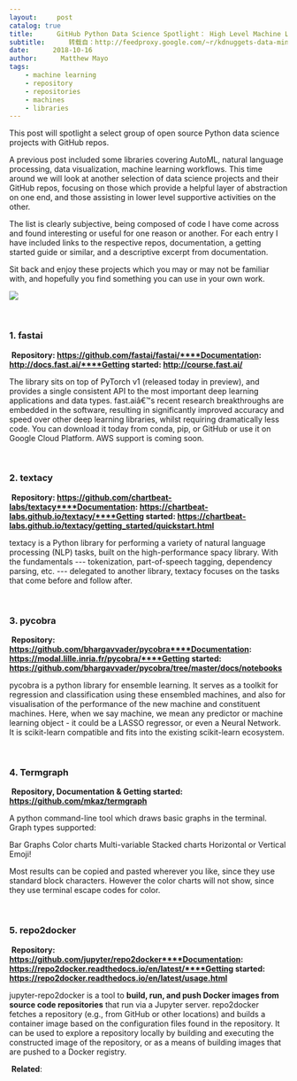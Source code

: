 ```yaml
---
layout:     post
catalog: true
title:      GitHub Python Data Science Spotlight： High Level Machine Learning & NLP, Ensembles, Command Line Viz & Docker Made Easy
subtitle:      转载自：http://feedproxy.google.com/~r/kdnuggets-data-mining-analytics/~3/HWVLVjUvLAY/github-python-data-science-spotlight.html
date:      2018-10-16
author:      Matthew Mayo
tags:
    - machine learning
    - repository
    - repositories
    - machines
    - libraries
---
```


This post will spotlight a select group of open source Python data science projects with GitHub repos.

A previous post included some libraries covering AutoML, natural language processing, data visualization, machine learning workflows. This time around we will look at another selection of data science projects and their GitHub repos, focusing on those which provide a helpful layer of abstraction on one end, and those assisting in lower level supportive activities on the other. 

The list is clearly subjective, being composed of code I have come across and found interesting or useful for one reason or another. For each entry I have included links to the respective repos, documentation, a getting started guide or similar, and a descriptive excerpt from documentation.

Sit back and enjoy these projects which you may or may not be familiar with, and hopefully you find something you can use in your own work.

![](http://feedproxy.google.com/wp-content/uploads/github-python-ds-spotlight-201810-header.jpg)


 

### 1. fastai

 **Repository: https://github.com/fastai/fastai/****Documentation: http://docs.fast.ai/****Getting started: http://course.fast.ai/**

> 
The library sits on top of PyTorch v1 (released today in preview), and provides a single consistent API to the most important deep learning applications and data types. fast.aiâ€™s recent research breakthroughs are embedded in the software, resulting in significantly improved accuracy and speed over other deep learning libraries, whilst requiring dramatically less code. You can download it today from conda, pip, or GitHub or use it on Google Cloud Platform. AWS support is coming soon.


 

### 2. textacy

 **Repository: https://github.com/chartbeat-labs/textacy****Documentation: https://chartbeat-labs.github.io/textacy/****Getting started: https://chartbeat-labs.github.io/textacy/getting_started/quickstart.html**

> 
textacy is a Python library for performing a variety of natural language processing (NLP) tasks, built on the high-performance spacy library. With the fundamentals --- tokenization, part-of-speech tagging, dependency parsing, etc. --- delegated to another library, textacy focuses on the tasks that come before and follow after.


 

### 3. pycobra

 **Repository: https://github.com/bhargavvader/pycobra****Documentation: https://modal.lille.inria.fr/pycobra/****Getting started: https://github.com/bhargavvader/pycobra/tree/master/docs/notebooks**

> 
pycobra is a python library for ensemble learning. It serves as a toolkit for regression and classification using these ensembled machines, and also for visualisation of the performance of the new machine and constituent machines. Here, when we say machine, we mean any predictor or machine learning object - it could be a LASSO regressor, or even a Neural Network. It is scikit-learn compatible and fits into the existing scikit-learn ecosystem.


 

### 4. Termgraph

 **Repository, Documentation & Getting started: https://github.com/mkaz/termgraph**

> 
A python command-line tool which draws basic graphs in the terminal.
Graph types supported:

Bar Graphs
Color charts
Multi-variable
Stacked charts
Horizontal or Vertical
Emoji!

Most results can be copied and pasted wherever you like, since they use standard block characters. However the color charts will not show, since they use terminal escape codes for color.


 

### 5. repo2docker

 **Repository: https://github.com/jupyter/repo2docker****Documentation: https://repo2docker.readthedocs.io/en/latest/****Getting started: https://repo2docker.readthedocs.io/en/latest/usage.html**

> 
jupyter-repo2docker is a tool to **build, run, and push Docker images from source code repositories** that run via a Jupyter server.
repo2docker fetches a repository (e.g., from GitHub or other locations) and builds a container image based on the configuration files found in the repository. It can be used to explore a repository locally by building and executing the constructed image of the repository, or as a means of building images that are pushed to a Docker registry.


 **Related**:



 
